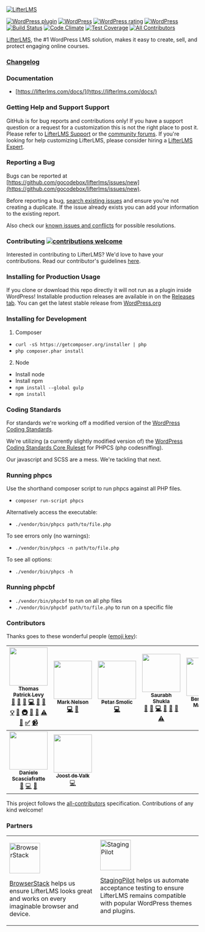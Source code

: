 [![LifterLMS](https://3xwbw71rswfz42rmgp5qgl85-wpengine.netdna-ssl.com/wp-content/uploads/2015/03/logo.png "LifterLMS")](https://lifterlms.com)

[![WordPress plugin](https://img.shields.io/wordpress/plugin/v/lifterlms.svg)]()
[![WordPress](https://img.shields.io/wordpress/v/lifterlms.svg)]()
[![WordPress rating](https://img.shields.io/wordpress/plugin/r/lifterlms.svg)]()
[![WordPress](https://img.shields.io/wordpress/plugin/dt/lifterlms.svg)]()
[![Build Status](https://travis-ci.org/gocodebox/lifterlms.svg?branch=master)](https://travis-ci.org/gocodebox/lifterlms)
[![Code Climate](https://codeclimate.com/github/gocodebox/lifterlms/badges/gpa.svg)](https://codeclimate.com/github/gocodebox/lifterlms)
[![Test Coverage](https://codeclimate.com/github/gocodebox/lifterlms/badges/coverage.svg)](https://codeclimate.com/github/gocodebox/lifterlms/coverage)
[![All Contributors](https://img.shields.io/badge/all_contributors-9-orange.svg?style=flat-square)](#contributors)

[LifterLMS](https://lifterlms.com), the #1 WordPress LMS solution, makes it easy to create, sell, and protect engaging online courses.


### [Changelog](./CHANGELOG.md)


### Documentation
+ [https://lifterlms.com/docs/](https://lifterlms.com/docs/)


### Getting Help and Support Support

GitHub is for bug reports and contributions only! If you have a support question or a request for a customization this is not the right place to post it. Please refer to [LifterLMS Support](https://lifterlms.com/my-account/my-tickets) or the [community forums](https://wordpress.org/support/plugin/lifterlms). If you're looking for help customizing LifterLMS, please consider hiring a [LifterLMS Expert](https://lifterlms.com/docs/do-you-have-any-recommended-developers-who-can-modifycustomize-lifterlms/).


### Reporting a Bug

Bugs can be reported at [https://github.com/gocodebox/lifterlms/issues/new](https://github.com/gocodebox/lifterlms/issues/new).

Before reporting a bug, [search existing issues](https://github.com/gocodebox/lifterlms/issues) and ensure you're not creating a duplicate. If the issue already exists you can add your information to the existing report.

Also check our [known issues and conflicts](https://lifterlms.com/doc-category/lifterlms/known-conflicts/) for possible resolutions.

### Contributing [![contributions welcome](https://img.shields.io/badge/contributions-welcome-brightgreen.svg?style=flat)](.github/CONTRIBUTING.md)

Interested in contributing to LifterLMS? We'd love to have your contributions. Read our contributor's guidelines [here](.github/CONTRIBUTING.md).

### Installing for Production Usage

If you clone or download this repo directly it will not run as a plugin inside WordPress! Installable production releases are available in on the [Releases tab](https://github.com/gocodebox/lifterlms/releases). You can get the latest stable release from [WordPress.org](https://downloads.wordpress.org/plugin/lifterlms.zip)

### Installing for Development

1. Composer
  + `curl -sS https://getcomposer.org/installer | php`
  + `php composer.phar install`

2. Node
  + Install node
  + Install npm
  + `npm install --global gulp`
  + `npm install`


### Coding Standards

For standards we're working off a modified version of the [WordPress Coding Standards](https://make.wordpress.org/core/handbook/best-practices/coding-standards/php/).

We're utilizing (a currently slightly modified version of) the [WordPress Coding Standards Core Ruleset](https://github.com/WordPress-Coding-Standards/WordPress-Coding-Standards) for PHPCS (php codesniffing).

Our javascript and SCSS are a mess. We're tackling that next.


### Running phpcs

Use the shorthand composer script to run phpcs against all PHP files.

+ `composer run-script phpcs`

Alternatively access the executable:

+ `./vendor/bin/phpcs path/to/file.php`

To see errors only (no warnings):

+ `./vendor/bin/phpcs -n path/to/file.php`

To see all options:

+ `./vendor/bin/phpcs -h`


### Running phpcbf

+ `./vendor/bin/phpcbf` to run on all php files
+ `./vendor/bin/phpcbf path/to/file.php` to run on a specific file


### Contributors

Thanks goes to these wonderful people ([emoji key](https://github.com/kentcdodds/all-contributors#emoji-key)):

<!-- ALL-CONTRIBUTORS-LIST:START - Do not remove or modify this section -->
<!-- prettier-ignore -->
| [<img src="https://avatars0.githubusercontent.com/u/1290739?v=4" width="100px;"/><br /><sub><b>Thomas Patrick Levy</b></sub>](http://gocodebox.com)<br />[💬](#question-thomasplevy "Answering Questions") [📝](#blog-thomasplevy "Blogposts") [🐛](https://github.com/LifterLMS/LifterLMS/issues?q=author%3Athomasplevy "Bug reports") [💻](https://github.com/LifterLMS/LifterLMS/commits?author=thomasplevy "Code") [🎨](#design-thomasplevy "Design") [📖](https://github.com/LifterLMS/LifterLMS/commits?author=thomasplevy "Documentation") [💡](#example-thomasplevy "Examples") [🤔](#ideas-thomasplevy "Ideas, Planning, & Feedback") [🚇](#infra-thomasplevy "Infrastructure (Hosting, Build-Tools, etc)") [🔌](#plugin-thomasplevy "Plugin/utility libraries") [👀](#review-thomasplevy "Reviewed Pull Requests") [⚠️](https://github.com/LifterLMS/LifterLMS/commits?author=thomasplevy "Tests") [🔧](#tool-thomasplevy "Tools") [✅](#tutorial-thomasplevy "Tutorials") [📹](#video-thomasplevy "Videos") | [<img src="https://avatars0.githubusercontent.com/u/5050601?v=4" width="100px;"/><br /><sub><b>Mark Nelson</b></sub>](http://therealmarknelson.com)<br />[💻](https://github.com/LifterLMS/LifterLMS/commits?author=therealmarknelson "Code") [🎨](#design-therealmarknelson "Design") | [<img src="https://avatars3.githubusercontent.com/u/4542049?v=4" width="100px;"/><br /><sub><b>Petar Smolic</b></sub>](http://psmolic.com)<br />[💻](https://github.com/LifterLMS/LifterLMS/commits?author=PSmolic "Code") | [<img src="https://avatars1.githubusercontent.com/u/1739834?v=4" width="100px;"/><br /><sub><b>Saurabh Shukla</b></sub>](https://github.com/actual-saurabh)<br />[💬](#question-actual-saurabh "Answering Questions") [🐛](https://github.com/LifterLMS/LifterLMS/issues?q=author%3Aactual-saurabh "Bug reports") [💻](https://github.com/LifterLMS/LifterLMS/commits?author=actual-saurabh "Code") [📖](https://github.com/LifterLMS/LifterLMS/commits?author=actual-saurabh "Documentation") [🤔](#ideas-actual-saurabh "Ideas, Planning, & Feedback") [👀](#review-actual-saurabh "Reviewed Pull Requests") [⚠️](https://github.com/LifterLMS/LifterLMS/commits?author=actual-saurabh "Tests") | [<img src="https://avatars1.githubusercontent.com/u/8673706?v=4" width="100px;"/><br /><sub><b>Benjamin R. Matthews</b></sub>](https://bmatt468.com)<br />[💻](https://github.com/LifterLMS/LifterLMS/commits?author=bmatt468 "Code") | [<img src="https://avatars0.githubusercontent.com/u/1678457?v=4" width="100px;"/><br /><sub><b>Maximiliano Rico</b></sub>](https://github.com/MaximilianoRicoTabo)<br />[💻](https://github.com/LifterLMS/LifterLMS/commits?author=MaximilianoRicoTabo "Code") | [<img src="https://avatars1.githubusercontent.com/u/1697968?v=4" width="100px;"/><br /><sub><b>Andreas Blumberg</b></sub>](https://github.com/andreasblumberg)<br />[💻](https://github.com/LifterLMS/LifterLMS/commits?author=andreasblumberg "Code") |
| :---: | :---: | :---: | :---: | :---: | :---: | :---: |
| [<img src="https://avatars2.githubusercontent.com/u/403283?v=4" width="100px;"/><br /><sub><b>Daniele Scasciafratte</b></sub>](http://www.mte90.net)<br />[🐛](https://github.com/LifterLMS/LifterLMS/issues?q=author%3AMte90 "Bug reports") [💻](https://github.com/LifterLMS/LifterLMS/commits?author=Mte90 "Code") [🤔](#ideas-Mte90 "Ideas, Planning, & Feedback") | [<img src="https://avatars0.githubusercontent.com/u/487629?v=4" width="100px;"/><br /><sub><b>Joost de Valk</b></sub>](http://yoast.com/)<br />[💻](https://github.com/LifterLMS/LifterLMS/commits?author=jdevalk "Code") |
<!-- ALL-CONTRIBUTORS-LIST:END -->

This project follows the [all-contributors](https://github.com/kentcdodds/all-contributors) specification. Contributions of any kind welcome!


### Partners

<table>
  <tr>
    <td>

[<img src="https://raw.githubusercontent.com/gocodebox/lifterlms/master/.github/sponsors/browserstack-logo.png" height="80" alt="BrowserStack">](https://www.browserstack.com/)

[BrowserStack](https://www.browserstack.com/) helps us ensure LifterLMS looks great and works on every imaginable browser and device.
    </td>
    <td>
[<img src="https://raw.githubusercontent.com/gocodebox/lifterlms/master/.github/sponsors/stagingpilot-logo.png" height="80" alt="StagingPilot">](https://stagingpilot.com/)

[StagingPilot](https://stagingpilot.com/) helps us automate acceptance testing to ensure LifterLMS remains compatible with popular WordPress themes and plugins.
    </td>
  </tr>
</table>
